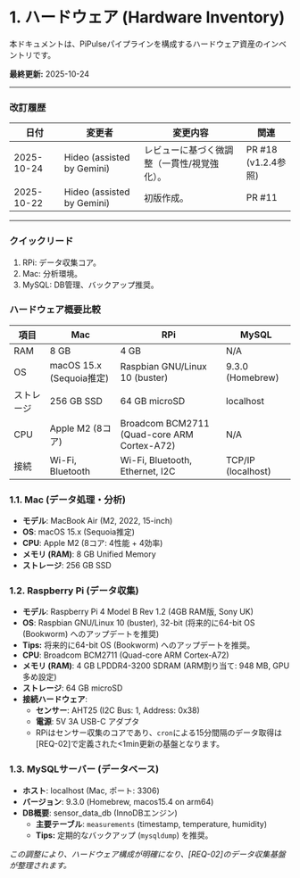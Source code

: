 # 1. ハードウェア (Hardware Inventory)

本ドキュメントは、PiPulseパイプラインを構成するハードウェア資産のインベントリです。

**最終更新:** 2025-10-24

---

### 改訂履歴
| 日付 | 変更者 | 変更内容 | 関連 |
|---|---|---|---|
| 2025-10-24 | Hideo (assisted by Gemini) | レビューに基づく微調整（一貫性/視覚強化）。 | PR #18<br>(v1.2.4参照) |
| 2025-10-22 | Hideo (assisted by Gemini) | 初版作成。 | PR #11 |

---

### クイックリード
1.  RPi: データ収集コア。
2.  Mac: 分析環境。
3.  MySQL: DB管理、バックアップ推奨。

### ハードウェア概要比較
| 項目 | Mac | RPi | MySQL |
|---|---|---|---|
| RAM | 8 GB | 4 GB | N/A |
| OS | macOS 15.x (Sequoia推定) | Raspbian GNU/Linux 10 (buster) | 9.3.0 (Homebrew) |
| ストレージ | 256 GB SSD | 64 GB microSD | localhost |
| CPU | Apple M2 (8コア) | Broadcom BCM2711 (Quad-core ARM Cortex-A72) | N/A |
| 接続 | Wi-Fi, Bluetooth | Wi-Fi, Bluetooth, Ethernet, I2C | TCP/IP (localhost) |

### 1.1. Mac (データ処理・分析)
- **モデル**: MacBook Air (M2, 2022, 15-inch)
- **OS**: macOS 15.x (Sequoia推定)
- **CPU**: Apple M2 (8コア: 4性能 + 4効率)
- **メモリ (RAM)**: 8 GB Unified Memory
- **ストレージ**: 256 GB SSD

### 1.2. Raspberry Pi (データ収集)
- **モデル**: Raspberry Pi 4 Model B Rev 1.2 (4GB RAM版, Sony UK)
- **OS**: Raspbian GNU/Linux 10 (buster), 32-bit (将来的に64-bit OS (Bookworm) へのアップデートを推奨)
- **Tips:** 将来的に64-bit OS (Bookworm) へのアップデートを推奨。
- **CPU**: Broadcom BCM2711 (Quad-core ARM Cortex-A72)
- **メモリ (RAM)**: 4 GB LPDDR4-3200 SDRAM (ARM割り当て: 948 MB, GPU多め設定)
- **ストレージ**: 64 GB microSD
- **接続ハードウェア**:
  - **センサー**: AHT25 (I2C Bus: 1, Address: 0x38)
  - **電源**: 5V 3A USB-C アダプタ
  - RPiはセンサー収集のコアであり、`cron`による15分間隔のデータ取得は[REQ-02]で定義された<1min更新の基盤となります。

### 1.3. MySQLサーバー (データベース)
- **ホスト**: localhost (Mac, ポート: 3306)
- **バージョン**: 9.3.0 (Homebrew, macos15.4 on arm64)
- **DB概要**: sensor_data_db (InnoDBエンジン)
  - **主要テーブル**: `measurements` (timestamp, temperature, humidity)
  - **Tips:** 定期的なバックアップ (`mysqldump`) を推奨。

*この調整により、ハードウェア構成が明確になり、[REQ-02]のデータ収集基盤が整理されます。*